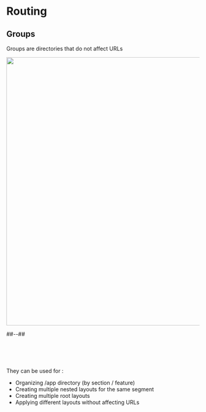 <!-- .slide: class="two-column with-code " -->

<style>
  .group-schema-img {
    width: 700px;
    height: auto;
  }
</style>

# Routing

## Groups

Groups are directories that do not affect URLs

<img src="./assets/images/02-routing/group-schema.png" class="group-schema-img" />

##--##

<br/> <br/> <br/>

<div>

They can be used for :

- Organizing /app directory (by section / feature)
- Creating multiple nested layouts for the same segment
- Creating multiple root layouts
- Applying different layouts without affecting URLs

</div>

<!-- .element: class="fragment" data-fragment-index="1"-->
